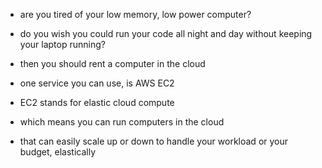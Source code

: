- are you tired of your low memory, low power computer?
- do you wish you could run your code all night and day without keeping your laptop running?
- then you should rent a computer in the cloud

- one service you can use, is AWS EC2
- EC2 stands for elastic cloud compute
- which means you can run computers in the cloud
- that can easily scale up or down to handle your workload or your budget, elastically